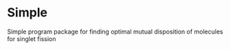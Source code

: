 # Simple
Simple program package for finding optimal mutual disposition of molecules for singlet fission
